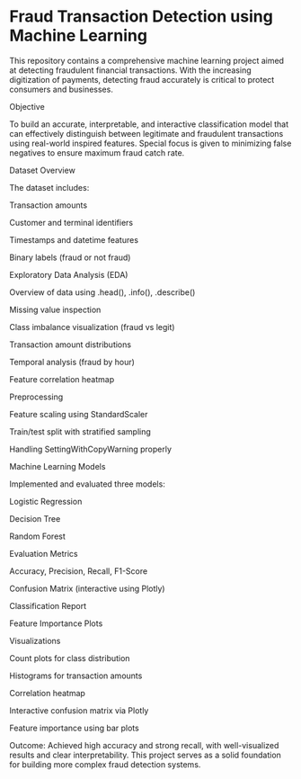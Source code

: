 # Fraud Transaction Detection using Machine Learning

This repository contains a comprehensive machine learning project aimed at detecting fraudulent financial transactions. With the increasing digitization of payments, detecting fraud accurately is critical to protect consumers and businesses.

Objective

To build an accurate, interpretable, and interactive classification model that can effectively distinguish between legitimate and fraudulent transactions using real-world inspired features. Special focus is given to minimizing false negatives to ensure maximum fraud catch rate.

Dataset Overview

The dataset includes:

Transaction amounts

Customer and terminal identifiers

Timestamps and datetime features

Binary labels (fraud or not fraud)

Exploratory Data Analysis (EDA)

Overview of data using .head(), .info(), .describe()

Missing value inspection

Class imbalance visualization (fraud vs legit)

Transaction amount distributions

Temporal analysis (fraud by hour)

Feature correlation heatmap

Preprocessing

Feature scaling using StandardScaler

Train/test split with stratified sampling

Handling SettingWithCopyWarning properly

Machine Learning Models

Implemented and evaluated three models:

Logistic Regression

Decision Tree

Random Forest

Evaluation Metrics

Accuracy, Precision, Recall, F1-Score

Confusion Matrix (interactive using Plotly)

Classification Report

Feature Importance Plots

Visualizations

Count plots for class distribution

Histograms for transaction amounts

Correlation heatmap

Interactive confusion matrix via Plotly

Feature importance using bar plots

Outcome: Achieved high accuracy and strong recall, with well-visualized results and clear interpretability. This project serves as a solid foundation for building more complex fraud detection systems.
